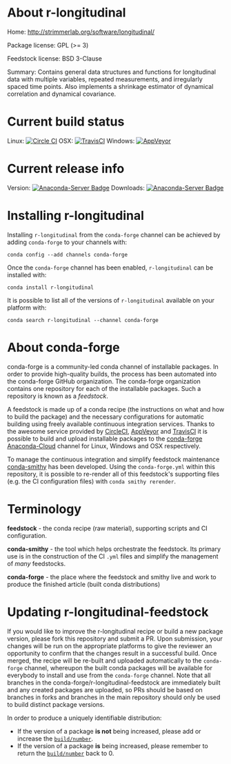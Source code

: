 About r-longitudinal
====================

Home: http://strimmerlab.org/software/longitudinal/

Package license: GPL (>= 3)

Feedstock license: BSD 3-Clause

Summary: Contains general data structures and functions for longitudinal data with multiple variables, repeated measurements, and irregularly spaced time points.  Also implements a shrinkage estimator of dynamical correlation and dynamical covariance.



Current build status
====================

Linux: [![Circle CI](https://circleci.com/gh/conda-forge/r-longitudinal-feedstock.svg?style=shield)](https://circleci.com/gh/conda-forge/r-longitudinal-feedstock)
OSX: [![TravisCI](https://travis-ci.org/conda-forge/r-longitudinal-feedstock.svg?branch=master)](https://travis-ci.org/conda-forge/r-longitudinal-feedstock)
Windows: [![AppVeyor](https://ci.appveyor.com/api/projects/status/github/conda-forge/r-longitudinal-feedstock?svg=True)](https://ci.appveyor.com/project/conda-forge/r-longitudinal-feedstock/branch/master)

Current release info
====================
Version: [![Anaconda-Server Badge](https://anaconda.org/conda-forge/r-longitudinal/badges/version.svg)](https://anaconda.org/conda-forge/r-longitudinal)
Downloads: [![Anaconda-Server Badge](https://anaconda.org/conda-forge/r-longitudinal/badges/downloads.svg)](https://anaconda.org/conda-forge/r-longitudinal)

Installing r-longitudinal
=========================

Installing `r-longitudinal` from the `conda-forge` channel can be achieved by adding `conda-forge` to your channels with:

```
conda config --add channels conda-forge
```

Once the `conda-forge` channel has been enabled, `r-longitudinal` can be installed with:

```
conda install r-longitudinal
```

It is possible to list all of the versions of `r-longitudinal` available on your platform with:

```
conda search r-longitudinal --channel conda-forge
```


About conda-forge
=================

conda-forge is a community-led conda channel of installable packages.
In order to provide high-quality builds, the process has been automated into the
conda-forge GitHub organization. The conda-forge organization contains one repository
for each of the installable packages. Such a repository is known as a *feedstock*.

A feedstock is made up of a conda recipe (the instructions on what and how to build
the package) and the necessary configurations for automatic building using freely
available continuous integration services. Thanks to the awesome service provided by
[CircleCI](https://circleci.com/), [AppVeyor](http://www.appveyor.com/)
and [TravisCI](https://travis-ci.org/) it is possible to build and upload installable
packages to the [conda-forge](https://anaconda.org/conda-forge)
[Anaconda-Cloud](http://docs.anaconda.org/) channel for Linux, Windows and OSX respectively.

To manage the continuous integration and simplify feedstock maintenance
[conda-smithy](http://github.com/conda-forge/conda-smithy) has been developed.
Using the ``conda-forge.yml`` within this repository, it is possible to re-render all of
this feedstock's supporting files (e.g. the CI configuration files) with ``conda smithy rerender``.


Terminology
===========

**feedstock** - the conda recipe (raw material), supporting scripts and CI configuration.

**conda-smithy** - the tool which helps orchestrate the feedstock.
                   Its primary use is in the construction of the CI ``.yml`` files
                   and simplify the management of *many* feedstocks.

**conda-forge** - the place where the feedstock and smithy live and work to
                  produce the finished article (built conda distributions)


Updating r-longitudinal-feedstock
=================================

If you would like to improve the r-longitudinal recipe or build a new
package version, please fork this repository and submit a PR. Upon submission,
your changes will be run on the appropriate platforms to give the reviewer an
opportunity to confirm that the changes result in a successful build. Once
merged, the recipe will be re-built and uploaded automatically to the
`conda-forge` channel, whereupon the built conda packages will be available for
everybody to install and use from the `conda-forge` channel.
Note that all branches in the conda-forge/r-longitudinal-feedstock are
immediately built and any created packages are uploaded, so PRs should be based
on branches in forks and branches in the main repository should only be used to
build distinct package versions.

In order to produce a uniquely identifiable distribution:
 * If the version of a package **is not** being increased, please add or increase
   the [``build/number``](http://conda.pydata.org/docs/building/meta-yaml.html#build-number-and-string).
 * If the version of a package **is** being increased, please remember to return
   the [``build/number``](http://conda.pydata.org/docs/building/meta-yaml.html#build-number-and-string)
   back to 0.
